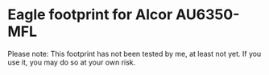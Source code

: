 # Eagle footprint for Alcor AU6350-MFL

Please note: This footprint has not been tested by me, at least not yet. If you use it, you may do so at your own risk.
